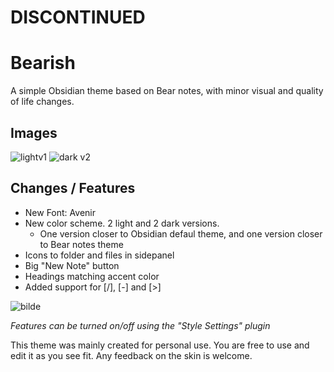# DISCONTINUED
# Bearish
A simple Obsidian theme based on Bear notes, with minor visual and quality of life changes.
## Images
![lightv1](https://github.com/robertjoramo/Bearish-Obsidian-Theme/assets/2562283/546bd80b-675e-4c2e-8f2c-f800e22ae9a4)
![dark v2](https://github.com/robertjoramo/Bearish-Obsidian-Theme/assets/2562283/36246c99-18cb-41f3-887b-ecad4b9ab988)

## Changes / Features
- New Font: Avenir
- New color scheme. 2 light and 2 dark versions.
  - One version closer to Obsidian defaul theme, and one version closer to Bear notes theme
- Icons to folder and files in sidepanel
- Big "New Note" button
- Headings matching accent color
- Added support for [/], [-] and [>]

![bilde](https://github.com/robertjoramo/Bearish-Obsidian-Theme/assets/2562283/7915479d-ba8c-4cce-bdee-0993aa700600)

_Features can be turned on/off using the "Style Settings" plugin_

This theme was mainly created for personal use. You are free to use and edit it as you see fit. Any feedback on the skin is welcome.
